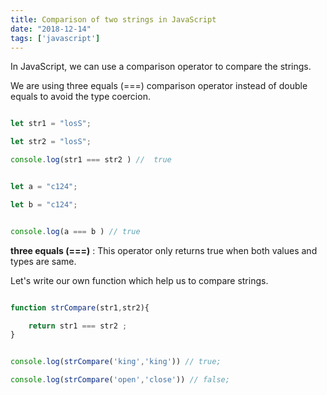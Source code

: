 ```yaml
---
title: Comparison of two strings in JavaScript
date: "2018-12-14"
tags: ['javascript']
---
```


In JavaScript, we can use a comparison operator to compare the strings.

We are using three equals (===) comparison operator instead of double equals to avoid the type coercion.

```js

let str1 = "losS";

let str2 = "losS";

console.log(str1 === str2 ) //  true


let a = "c124";

let b = "c124";


console.log(a === b ) // true

```

**three equals (===)** : This operator only returns true when both values and types are same.


Let's write our own function which help us to compare strings.


```js

function strCompare(str1,str2){

    return str1 === str2 ;
}


console.log(strCompare('king','king')) // true;

console.log(strCompare('open','close')) // false;




```